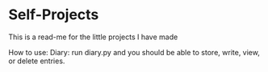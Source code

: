 # Self-Projects
This is a read-me for the little projects I have made

How to use:
  Diary: run diary.py and you should be able to store, write, view, or delete entries.
